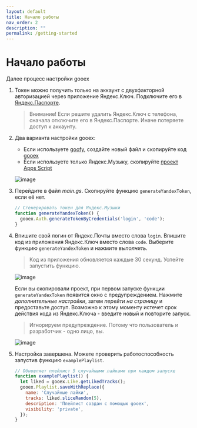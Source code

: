 ```yaml
---
layout: default
title: Начало работы
nav_order: 2
description: ""
permalink: /getting-started
---
```


# Начало работы

Далее процесс настройки gooex

1. Токен можно получить только на аккаунт с двухфакторной авторизацией через приложение Яндекс.Ключ. Подключите его в [Яндекс.Паспорте](https://passport.yandex.ru/profile/access/2fa). 

   > Внимание! Если решите удалить Яндекс.Ключ с телефона, сначала отключите его в Яндекс.Паспорте. Иначе потеряете доступ к аккаунту.

2. Два варианта настройки gooex:

   - Если используете [goofy](https://github.com/Chimildic/goofy), создайте новый файл и скопируйте код [gooex](https://github.com/Chimildic/gooex/blob/master/src/library.js)
   - Если используете только Яндекс.Музыку, скопируйте [проект Apps Script](https://script.google.com/home/projects/1_1Rtdyg0YIxWWOW9NI0seWVdS2C3IVMjhct3y05UL6Yy27YcguIu56iX)

   ![image](https://user-images.githubusercontent.com/40138097/163034707-ca86734c-f93d-4246-9221-15b192587a39.png)

3. Перейдите в файл _main.gs_. Скопируйте функцию `generateYandexToken`, если её нет.

   ```js
   // Сгенерировать токен для Яндекс.Музыки
   function generateYandexToken() {
     gooex.Auth.generateTokenByCredentials('login', 'code');
   }
   ```

4. Впишите свой логин от Яндекс.Почты вместо слова `login`. Впишите код из приложения Яндекс.Ключ вместо слова `code`. Выберите функцию `generateYandexToken` и нажмите _выполнить_.

   > Код из приложения обновляется каждые 30 секунд. Успейте запустить функцию.

   ![image](https://user-images.githubusercontent.com/40138097/163036328-ed816884-2afe-4cfd-95ad-cffa57db95bb.png)

   Если вы скопировали проект, при первом запуске функции `generateYandexToken` появится окно с предупреждением. Нажмите _дополнительные настройки_, затем _перейти на страницу_ и предоставьте доступ. Возможно к этому моменту истечет срок действия кода из Яндекс.Ключа - введите новый и повторите запуск.

   > Игнорируем предупреждение. Потому что пользователь и разработчик - одно лицо, вы.

   ![image](https://user-images.githubusercontent.com/40138097/163037256-8fbc8114-8682-4910-bbc3-5fcee7d01e15.png)

5. Настройка завершена. Можете проверить работоспособность запустив функцию `examplePlaylist`.

   ```js
   // Обновляет плейлист 5 случайными лайками при каждом запуске
   function examplePlaylist() {
     let liked = gooex.Like.getLikedTracks();
     gooex.Playlist.saveWithReplace({
       name: 'Случайные лайки',
       tracks: liked.sliceRandom(5),
       description: 'Плейлист создан с помощью gooex',
       visibility: 'private',
     });
   }
   ```
